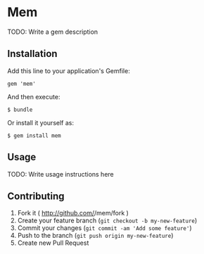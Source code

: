 # Mem

TODO: Write a gem description

## Installation

Add this line to your application's Gemfile:

    gem 'mem'

And then execute:

    $ bundle

Or install it yourself as:

    $ gem install mem

## Usage

TODO: Write usage instructions here

## Contributing

1. Fork it ( http://github.com/<my-github-username>/mem/fork )
2. Create your feature branch (`git checkout -b my-new-feature`)
3. Commit your changes (`git commit -am 'Add some feature'`)
4. Push to the branch (`git push origin my-new-feature`)
5. Create new Pull Request
